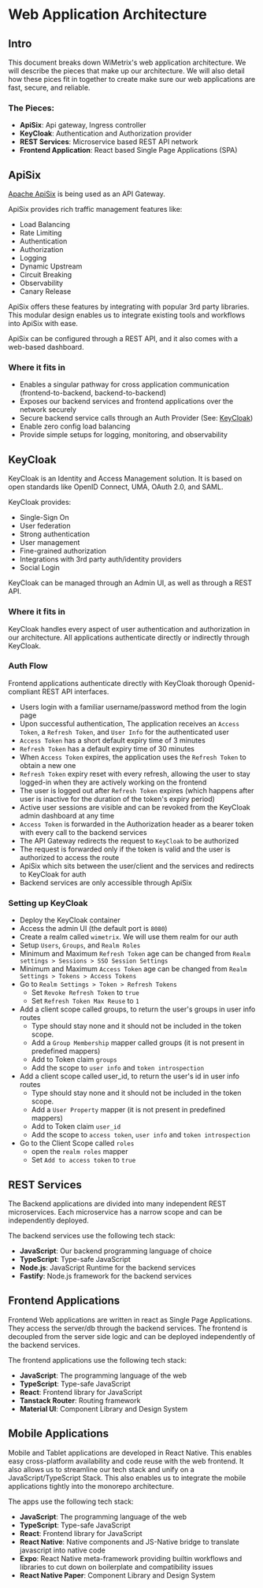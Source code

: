 # Web Application Architecture

## Intro

This document breaks down WiMetrix's web application architecture. We will describe the pieces that make up our architecture. We will also detail how these pices fit in together to create make sure our web applications are fast, secure, and reliable.

### The Pieces:

- **ApiSix**: Api gateway, Ingress controller
- **KeyCloak**: Authentication and Authorization provider
- **REST Services**: Microservice based REST API network
- **Frontend Application**: React based Single Page Applications (SPA)

## ApiSix

[Apache ApiSix](https://apisix.apache.org/) is being used as an API Gateway.

ApiSix provides rich traffic management features like:

- Load Balancing
- Rate Limiting
- Authentication
- Authorization
- Logging
- Dynamic Upstream
- Circuit Breaking
- Observability
- Canary Release

ApiSix offers these features by integrating with popular 3rd party libraries. This modular design enables us to integrate existing tools and workflows into ApiSix with ease.

ApiSix can be configured through a REST API, and it also comes with a web-based dashboard.

### Where it fits in

- Enables a singular pathway for cross application communication (frontend-to-backend, backend-to-backend)
- Exposes our backend services and frontend applications over the network securely
- Secure backend service calls through an Auth Provider (See: [KeyCloak](#keycloak))
- Enable zero config load balancing
- Provide simple setups for logging, monitoring, and observability

## KeyCloak

KeyCloak is an Identity and Access Management solution. It is based on open standards like OpenID Connect, UMA, OAuth 2.0, and SAML.

KeyCloak provides:

- Single-Sign On
- User federation
- Strong authentication
- User management
- Fine-grained authorization
- Integrations with 3rd party auth/identity providers
- Social Login

KeyCloak can be managed through an Admin UI, as well as through a REST API.

### Where it fits in

KeyCloak handles every aspect of user authentication and authorization in our architecture. All applications authenticate directly or indirectly through KeyCloak.

### Auth Flow

Frontend applications authenticate directly with KeyCloak thorough Openid-compliant REST API interfaces.

- Users login with a familiar username/password method from the login page
- Upon successful authentication, The application receives an `Access Token`, a `Refresh Token`, and `User Info` for the authenticated user
- `Access Token` has a short default expiry time of 3 minutes
- `Refresh Token` has a default expiry time of 30 minutes
- When `Access Token` expires, the application uses the `Refresh Token` to obtain a new one
- `Refresh Token` expiry reset with every refresh, allowing the user to stay logged-in when they are actively working on the frontend
- The user is logged out after `Refresh Token` expires (which happens after user is inactive for the duration of the token's expiry period)
- Active user sessions are visible and can be revoked from the KeyCloak admin dashboard at any time
- `Access Token` is forwarded in the Authorization header as a bearer token with every call to the backend services
- The API Gateway redirects the request to `KeyCloak` to be authorized
- The request is forwarded only if the token is valid and the user is authorized to access the route
- ApiSix which sits between the user/client and the services and redirects to KeyCloak for auth
- Backend services are only accessible through ApiSix

### Setting up KeyCloak

- Deploy the KeyCloak container
- Access the admin UI (the default port is `8080`)
- Create a realm called `wimetrix`. We will use them realm for our auth
- Setup `Users`, `Groups`, and `Realm Roles`
- Minimum and Maximum `Refresh Token` age can be changed from `Realm settings > Sessions > SSO Session Settings`
- Minimum and Maximum `Access Token` age can be changed from `Realm Settings > Tokens > Access Tokens`
- Go to `Realm Settings > Token > Refresh Tokens`
  - Set `Revoke Refresh Token` to `true`
  - Set `Refresh Token Max Reuse` to `1`
- Add a client scope called groups, to return the user's groups in user info routes
  - Type should stay none and it should not be included in the token scope.
  - Add a `Group Membership` mapper called groups (it is not present in predefined mappers)
  - Add to Token claim `groups`
  - Add the scope to `user info` and `token introspection`
- Add a client scope called user_id, to return the user's id in user info routes
  - Type should stay none and it should not be included in the token scope.
  - Add a `User Property` mapper (it is not present in predefined mappers)
  - Add to Token claim `user_id`
  - Add the scope to `access token`, `user info` and `token introspection`
- Go to the Client Scope called `roles`
  - open the `realm roles` mapper
  - Set `Add to access token` to `true`

## REST Services

The Backend applications are divided into many independent REST microservices.
Each microservice has a narrow scope and can be independently deployed.

The backend services use the following tech stack:

- **JavaScript**: Our backend programming language of choice
- **TypeScript**: Type-safe JavaScript
- **Node.js**: JavaScript Runtime for the backend services
- **Fastify**: Node.js framework for the backend services

## Frontend Applications

Frontend Web applications are written in react as Single Page Applications.
They access the server/db through the backend services.
The frontend is decoupled from the server side logic and can be deployed independently of the backend services.

The frontend applications use the following tech stack:

- **JavaScript**: The programming language of the web
- **TypeScript**: Type-safe JavaScript
- **React**: Frontend library for JavaScript
- **Tanstack Router**: Routing framework
- **Material UI**: Component Library and Design System

## Mobile Applications

Mobile and Tablet applications are developed in React Native.
This enables easy cross-platform availability and code reuse with the web frontend.
It also allows us to streamline our tech stack and unify on a JavaScript/TypeScript Stack.
This also enables us to integrate the mobile applications tightly into the monorepo architecture.

The apps use the following tech stack:

- **JavaScript**: The programming language of the web
- **TypeScript**: Type-safe JavaScript
- **React**: Frontend library for JavaScript
- **React Native**: Native components and JS-Native bridge to translate javascript into native code
- **Expo**: React Native meta-framework providing builtin workflows and libraries to cut down on boilerplate and compatibility issues
- **React Native Paper**: Component Library and Design System
